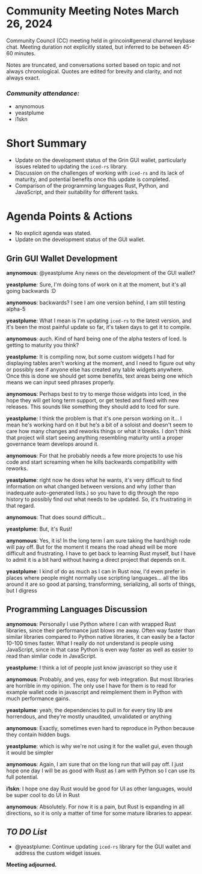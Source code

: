 # Community Meeting Notes March 26, 2024

Community Council (CC) meeting held in grincoin#general channel keybase chat. Meeting duration not explicitly stated, but inferred to be between 45-60 minutes.

Notes are truncated, and conversations sorted based on topic and not always chronological. Quotes are edited for brevity and clarity, and not always exact.

### _Community attendance:_

* anynomous
* yeastplume
* i1skn

# Short Summary

-  Update on the development status of the Grin GUI wallet, particularly issues related to updating the `iced-rs` library.
-  Discussion on the challenges of working with `iced-rs` and its lack of maturity, and potential benefits once this update is completed.
-  Comparison of the programming languages Rust, Python, and JavaScript, and their suitability for different tasks.

# Agenda Points & Actions

*   No explicit agenda was stated.
*   Update on the development status of the GUI wallet.

## Grin GUI Wallet Development

__anynomous__: @yeastplume Any news on the development of the GUI wallet?

__yeastplume__: Sure, I'm doing tons of work on it at the moment, but it's all going backwards :D

__anynomous__: backwards? I see I am one version behind, I am still testing alpha-5

__yeastplume__: What I mean is I'm updating `iced-rs` to the latest version, and it's been the most painful update so far, it's taken days to get it to compile.

__anynomous__: auch. Kind of hard being one of the alpha testers of Iced. Is getting to maturity you think?

__yeastplume__: It is compiling now, but some custom widgets I had for displaying tables aren't working at the moment, and I need to figure out why or possibly see if anyone else has created any table widgets anywhere. Once this is done we should get some benefits, text areas being one which means we can input seed phrases properly.

__anynomous__: Perhaps best to try to merge those widgets into Iced, in the hope they will get long term support, or get tested and fixed with new releases. This sounds like something they should add to Iced for sure.

__yeastplume__: I think the problem is that it's one person working on it… I mean he's working hard on it but he's a bit of a soloist and doesn't seem to care how many changes and reworks things or what it breaks. I don't think that project will start seeing anything resembling maturity until a proper governance team develops around it.

__anynomous__: For that he probably needs a few more projects to use his code and start screaming when he kills backwards compatibility with reworks.

__yeastplume__: right now he does what he wants, it's very difficult to find information on what changed between versions and why (other than inadequate auto-generated lists.) so you have to dig through the repo history to possibly find out what needs to be updated. So, it's frustrating in that regard.

__anynomous__: That does sound difficult…

__yeastplume__: But, it's Rust!

__anynomous__: Yes, it is! In the long term I am sure taking the hard/high rode will pay off. But for the moment it means the road ahead will be more difficult and frustrating. I have to get back to learning Rust myself, but I have to admit it is a bit hard without having a direct project that depends on it.

__yeastplume__: I kind of do as much as I can in Rust now, I'd even prefer in places where people might normally use scripting languages… all the libs around it are so good at parsing, transforming, serializing, all sorts of things, but I digress

## Programming Languages Discussion

__anynomous__: Personally I use Python where I can with wrapped Rust libraries, since their performance just blows me away. Often way faster than similar libraries compared to Python native libraries, it can easily be a factor 10-100 times faster. What I really do not understand is people using JavaScript, since in that case Python is even way faster as well as easier to read than similar code in JavaScript.

__yeastplume__: I think a lot of people just know javascript so they use it

__anynomous__: Probably, and yes, easy for web integration. But most libraries are horrible in my opinion. The only use I have for them is to read for example wallet code in javascript and reimplement them in Python with much performance gains.

__yeastplume__: yeah, the dependencies to pull in for every tiny lib are horrendous, and they're mostly unaudited, unvalidated or anything

__anynomous__: Exactly, sometimes even hard to reproduce in Python because they contain hidden bugs.

__yeastplume__: which is why we're not using it for the wallet gui, even though it would be simpler

__anynomous__: Again, I am sure that on the long run that will pay off. I just hope one day I will be as good with Rust as I am with Python so I can use its full potential.

__i1skn__: I hope one day Rust would be good for UI as other languages, would be super cool to do UI in Rust

__anynomous__: Absolutely. For now it is a pain, but Rust is expanding in all directions, so it is only a matter of time for some mature libraries to appear.

## *TO DO List*

*  @yeastplume: Continue updating `iced-rs` library for the GUI wallet and address the custom widget issues.


**Meeting adjourned.**